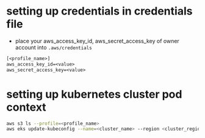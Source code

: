 # setting up credentials in credentials file
- place your aws_access_key_id, aws_secret_access_key of owner account into `.aws/credentials`
```.txt
[<profile_name>]
aws_access_key_id=<value>
aws_secret_access_key=<value>
```
# setting up kubernetes cluster pod context
```bash
aws s3 ls --profile=<profile_name>
aws eks update-kubeconfig --name=<cluster_name> --region <cluster_region> --profile="<profile_name>"
```
